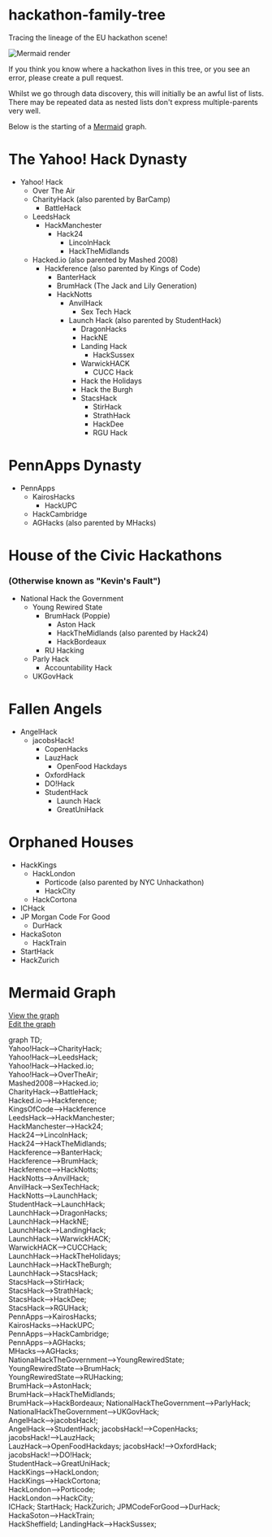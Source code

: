 # hackathon-family-tree
Tracing the lineage of the EU hackathon scene! 


![Mermaid render](https://cloud.githubusercontent.com/assets/1790822/22555825/5ed6cf6e-e965-11e6-99ac-87fdb12378a3.png)



If you think you know where a hackathon lives in this tree, or you see an error, please create a pull request. 

Whilst we go through data discovery, this will initially be an awful list of lists. There may be repeated data as nested lists don't express multiple-parents very well. 

Below is the starting of a [Mermaid](https://knsv.github.io/mermaid/) graph.

# The Yahoo! Hack Dynasty

- Yahoo! Hack
  - Over The Air
  - CharityHack (also parented by BarCamp)
    - BattleHack
  - LeedsHack
    - HackManchester
      - Hack24
        - LincolnHack
        - HackTheMidlands
  - Hacked.io (also parented by Mashed 2008)
    - Hackference (also parented by Kings of Code)
      - BanterHack
      - BrumHack (The Jack and Lily Generation)
      - HackNotts
        - AnvilHack
          - Sex Tech Hack
        - Launch Hack (also parented by StudentHack)
          - DragonHacks
          - HackNE
          - Landing Hack
            - HackSussex
          - WarwickHACK
            - CUCC Hack
          - Hack the Holidays
          - Hack the Burgh
          - StacsHack
            - StirHack
            - StrathHack
            - HackDee
            - RGU Hack

# PennApps Dynasty

- PennApps
  - KairosHacks
    - HackUPC
  - HackCambridge
  - AGHacks (also parented by MHacks)
  
# House of the Civic Hackathons 
### (Otherwise known as "Kevin's Fault")

- National Hack the Government
  - Young Rewired State
    - BrumHack (Poppie)
      - Aston Hack 
      - HackTheMidlands (also parented by Hack24)
      - HackBordeaux
    - RU Hacking
  - Parly Hack
      - Accountability Hack
  - UKGovHack
 
# Fallen Angels

- AngelHack
  - jacobsHack!
    - CopenHacks
    - LauzHack
      - OpenFood Hackdays
    - OxfordHack
    - DO!Hack
    - StudentHack
      - Launch Hack
      - GreatUniHack

# Orphaned Houses

- HackKings
  - HackLondon
    - Porticode (also parented by NYC Unhackathon)
    - HackCity
  - HackCortona
- ICHack
- JP Morgan Code For Good
  - DurHack
- HackaSoton
    - HackTrain
- StartHack
- HackZurich
    
# Mermaid Graph
[View the graph](http://bit.ly/hheutree)  
[Edit the graph](http://bit.ly/hheutreeedit)

graph TD;  
    Yahoo!Hack-->CharityHack;  
    Yahoo!Hack-->LeedsHack;  
    Yahoo!Hack-->Hacked.io;  
    Yahoo!Hack-->OverTheAir;  
    Mashed2008-->Hacked.io;  
    CharityHack-->BattleHack;  
    Hacked.io-->Hackference;  
    KingsOfCode-->Hackference  
    LeedsHack-->HackManchester;  
    HackManchester-->Hack24;  
    Hack24-->LincolnHack;  
    Hack24-->HackTheMidlands;  
    Hackference-->BanterHack;  
    Hackference-->BrumHack;  
    Hackference-->HackNotts;  
    HackNotts-->AnvilHack;  
    AnvilHack-->SexTechHack;  
    HackNotts-->LaunchHack;  
    StudentHack-->LaunchHack;  
    LaunchHack-->DragonHacks;  
    LaunchHack-->HackNE;  
    LaunchHack-->LandingHack;  
    LaunchHack-->WarwickHACK;  
    WarwickHACK-->CUCCHack;  
    LaunchHack-->HackTheHolidays;  
    LaunchHack-->HackTheBurgh;  
    LaunchHack-->StacsHack;  
    StacsHack-->StirHack;  
    StacsHack-->StrathHack;  
    StacsHack-->HackDee;  
    StacsHack-->RGUHack;  
    PennApps-->KairosHacks;  
    KairosHacks-->HackUPC;  
    PennApps-->HackCambridge;  
    PennApps-->AGHacks;  
    MHacks-->AGHacks;  
    NationalHackTheGovernment-->YoungRewiredState;  
    YoungRewiredState-->BrumHack;  
    YoungRewiredState-->RUHacking;    
    BrumHack-->AstonHack;  
    BrumHack-->HackTheMidlands;  
    BrumHack-->HackBordeaux;
    NationalHackTheGovernment-->ParlyHack;  
    NationalHackTheGovernment-->UKGovHack;  
    AngelHack-->jacobsHack!;  
    AngelHack-->StudentHack;
    jacobsHack!-->CopenHacks;  
    jacobsHack!-->LauzHack;  
    LauzHack-->OpenFoodHackdays;
    jacobsHack!-->OxfordHack;  
    jacobsHack!-->DO!Hack;  
    StudentHack-->GreatUniHack;  
    HackKings-->HackLondon;  
    HackKings-->HackCortona;  
    HackLondon-->Porticode;  
    HackLondon-->HackCity;  
    ICHack;
    StartHack;
    HackZurich;
    JPMCodeForGood-->DurHack;  
    HackaSoton-->HackTrain;  
    HackSheffield;
    LandingHack-->HackSussex;
    
    
